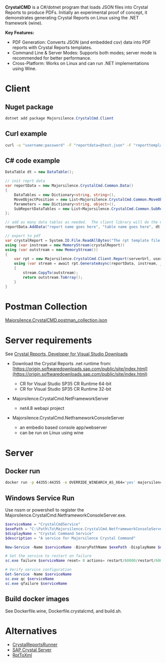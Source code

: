 
**CrystalCMD** is a C#/dotnet program that loads JSON files into Crystal Reports to produce PDFs. Initially an experimental proof of concept, it demonstrates generating Crystal Reports on Linux using the .NET framework (wine).

**Key Features:**

- PDF Generation: Converts JSON (and embedded csv) data into PDF reports with Crystal Reports templates.
- Command Line & Server Modes: Supports both modes; server mode is recommended for better performance.
- Cross-Platform: Works on Linux and can run .NET implementations using Wine.

# Client

## Nuget package
```powershell
dotnet add package Majorsilence.CrystalCmd.Client
```

## Curl example

```bash
curl -u "username:password" -F "reportdata=@test.json" -F "reporttemplate=@the_dataset_report.rpt" http://127.0.0.1:4321/export --output testout.pdf
```

## C# code example
```cs
DataTable dt = new DataTable();

// init reprt data
var reportData = new Majorsilence.CrystalCmd.Common.Data()
{
    DataTables = new Dictionary<string, string>(),
    MoveObjectPosition = new List<Majorsilence.CrystalCmd.Common.MoveObjects>(),
    Parameters = new Dictionary<string, object>(),
    SubReportDataTables = new List<Majorsilence.CrystalCmd.Common.SubReports>()
};

// add as many data tables as needed.  The client library will do the necessary conversions to json/csv.
reportData.AddData("report name goes here", "table name goes here", dt);

// export to pdf
var crystalReport = System.IO.File.ReadAllBytes("The rpt template file path goes here");
using (var instream = new MemoryStream(crystalReport))
using (var outstream = new MemoryStream())
{
    var rpt = new Majorsilence.CrystalCmd.Client.Report(serverUrl, username: "The server username goes here", password: "The server password goes here");
    using (var stream = await rpt.GenerateAsync(reportData, instream, _httpClient))
    {
        stream.CopyTo(outstream);
        return outstream.ToArray();
    }
}
```

# Postman Collection

[Majorsilence.CrystalCMD.postman_collection.json](https://github.com/majorsilence/CrystalCmd/blob/main/Majorsilence.CrystalCMD.postman_collection.json)

# Server requirements

See [Crystal Reports, Developer for Visual Studio Downloads](https://help.sap.com/docs/SUPPORT_CONTENT/crystalreports/3354091173.html)

- Download the Crystal Reports .net runtime from: [https://origin.softwaredownloads.sap.com/public/site/index.html](https://origin.softwaredownloads.sap.com/public/site/index.html)
  - CR for Visual Studio SP35 CR Runtime 64-bit
  - CR for Visual Studio SP35 CR Runtime 32-bit

- Majorsilence.CrystalCmd.NetFrameworkServer
  - net4.8 webapi project
- Majorsilence.CrystalCmd.NetframeworkConsoleServer
  - an embedio based console app/webserver
  - can be run on Linux using wine

# Server

## Docker run
```bash
docker run -p 44355:44355 -e OVERRIDE_WINEARCH_AS_X64='yes' majorsilence/dotnet_framework_wine_crystalcmd:1.0.25-alpine
```

## Windows Service Run

Use nssm or powershell to register the Majorsilence.CrystalCmd.NetframeworkConsoleServer.exe.

```powershell
$serviceName = "CrystalCmdService"
$exePath = "C:\Path\To\Majorsilence.CrystalCmd.NetframeworkConsoleServer.exe"
$displayName = "Crystal Command Service"
$description = "A service for Majorsilence Crystal Command"

New-Service -Name $serviceName -BinaryPathName $exePath -DisplayName $displayName -Description $description -StartupType Automatic

# Set the service to restart on failure
sc.exe failure $serviceName reset= 0 actions= restart/60000/restart/60000/restart/60000

# Verify service configuration
Get-Service -Name $serviceName
sc.exe qc $serviceName
sc.exe qfailure $serviceName
```


## Build docker images

See Dockerfile.wine, Dockerfile.crystalcmd, and build.sh.

# Alternatives

- [CrystalReportsRunner](https://github.com/gerardo-lijs/CrystalReportsRunner)
- [SAP Crystal Server](https://www.sap.com/canada/products/technology-platform/crystal-server.html)
- [RptToXml](https://github.com/ajryan/RptToXml)
